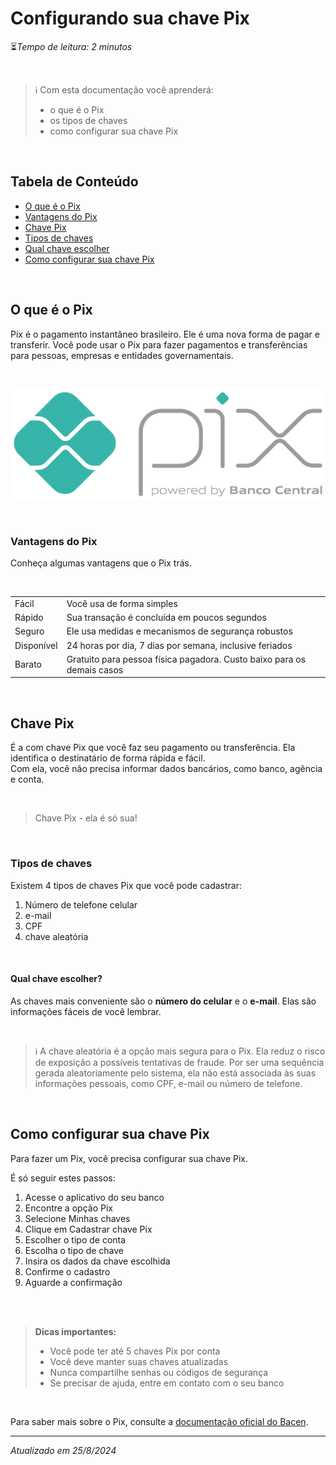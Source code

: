 # Configurando sua chave Pix

⏳*Tempo de leitura: 2 minutos*

<br>

> ℹ️  Com esta documentação você aprenderá:
> - o que é o Pix
> - os tipos de chaves 
> - como configurar sua chave Pix

<br>
 
## Tabela de Conteúdo
- [O que é o Pix](#o-que-é-o-pix)
- [Vantagens do Pix](#vantagens-do-pix)
- [Chave Pix](#chave-pix)
- [Tipos de chaves](#tipos-de-chaves)
- [Qual chave escolher](#qual-chave-escolher)
- [Como configurar sua chave Pix](#como-configurar-sua-chave-pix)

<br>

## O que é o Pix
Pix é o pagamento instantâneo brasileiro. Ele é uma nova forma de pagar e transferir. 
Você pode usar o Pix para fazer pagamentos e transferências para pessoas, empresas e entidades governamentais.

<br>

![Logo Pix](logo_pix.png)

<br>

### Vantagens do Pix
Conheça algumas vantagens que o Pix trás.

<br>

|  |  |
|--|--|
|Fácil  | Você usa de forma simples |
| Rápido |Sua transação é concluída em poucos segundos   |
| Seguro | Ele usa medidas e mecanismos de segurança robustos   |
| Disponível | 24 horas por dia, 7 dias por semana, inclusive feriados |
| Barato | Gratuito para pessoa física pagadora. Custo baixo para os demais casos |

<br>

## Chave Pix

É a com chave Pix que você faz seu pagamento ou transferência. Ela identifica o destinatário de forma rápida e fácil. <br>
Com ela, você não precisa informar dados bancários, como banco, agência e conta. 

<br>

> Chave Pix - ela é só sua!

<br>

### Tipos de chaves

Existem 4 tipos de chaves Pix que você pode cadastrar:

1. Número de telefone celular
2. e-mail
3. CPF
4. chave aleatória

<br>

#### Qual chave escolher?

As chaves mais conveniente são o **número do celular** e o **e-mail**. Elas são informações fáceis de você lembrar.

<br>

> ℹ️ A chave aleatória é a opção mais segura para o Pix. Ela reduz o risco de exposição a possíveis tentativas de fraude.
> Por ser uma sequência gerada aleatoriamente pelo sistema, ela não está associada às suas informações pessoais, como CPF, e-mail ou número de telefone.

<br>

## Como configurar sua chave Pix

Para fazer um Pix, você precisa configurar sua chave Pix. 


É só seguir estes passos:

1. Acesse o aplicativo do seu banco
2. Encontre a opção Pix
3. Selecione Minhas chaves
4. Clique em Cadastrar chave Pix
5. Escolher o tipo de conta 
6. Escolha o tipo de chave
7. Insira os dados da chave escolhida
8. Confirme o cadastro
9. Aguarde a confirmação

<br>
<br>

> **Dicas importantes:**
> - Você pode ter até 5 chaves Pix por conta
> - Você deve manter suas chaves atualizadas
> - Nunca compartilhe senhas ou códigos de segurança
> - Se precisar de ajuda, entre em contato com o seu banco

<br> 

Para saber mais sobre o Pix, consulte a [documentação oficial do Bacen](https://www.bcb.gov.br/estabilidadefinanceira/pix).

***

*Atualizado em 25/8/2024*
